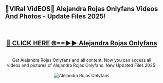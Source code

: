 <h2>🔴VIRal VidEOS🔴 Alejandra Rojas Onlyfans Videos And Photos - Update Files 2025!</h2>
<br>
<div align="center">
<h2><a href="https://virallinks.top/odZfE0" rel="nofollow">🔴 CLICK HERE 🌐==►► Alejandra Rojas Onlyfans</a></h2>
<br>
Get Alejandra Rojas Onlyfans and all content. Now you can access all videos and pictures of Alejandra Rojas Onlyfans. New Updated Files 2025!
<br>
<br>
<a href="https://virallinks.top/odZfE0" rel="nofollow" data-target="animated-image.originalLink"><img src="https://i.imgur.com/dJHk4Zq.gif)" alt="Alejandra Rojas Onlyfans" style="max-width: 100%; display: inline-block;" data-target="animated-image.originalImage"></a>
</div>
<br>
